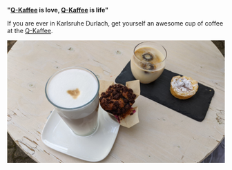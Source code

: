 **"[Q-Kaffee](https://www.qkaffee.de/) is love, [Q-Kaffee](https://www.qkaffee.de/) is life"**

If you are ever in Karlsruhe Durlach, get yourself an awesome cup of coffee at the [Q-Kaffee](https://www.qkaffee.de/).

![Q-Kaffee - Latte Machiato, Iced Capuchino, Muffin and Sweat treat](/coffee/q-kaffee-1.jpg)
